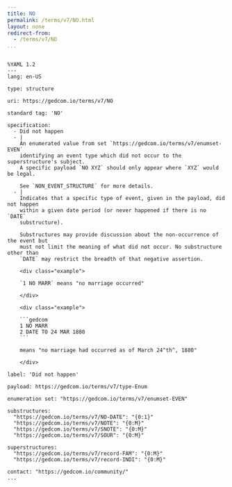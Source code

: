 ```yaml
---
title: NO
permalink: /terms/v7/NO.html
layout: none
redirect-from:
  - /terms/v7/NO
...
```


```

%YAML 1.2
---
lang: en-US

type: structure

uri: https://gedcom.io/terms/v7/NO

standard tag: 'NO'

specification:
  - Did not happen
  - |
    An enumerated value from set `https://gedcom.io/terms/v7/enumset-EVEN`
    identifying an event type which did not occur to the superstructure's subject.
    A specific payload `NO XYZ` should only appear where `XYZ` would be legal.
    
    See `NON_EVENT_STRUCTURE` for more details.
  - |
    Indicates that a specific type of event, given in the payload, did not happen
    within a given date period (or never happened if there is no `DATE`
    substructure).
    
    Substructures may provide discussion about the non-occurrence of the event but
    must not limit the meaning of what did not occur. No substructure other than
    `DATE` may restrict the breadth of that negative assertion.
    
    <div class="example">
    
    `1 NO MARR` means "no marriage occurred"
    
    </div>
    
    <div class="example">
    
    ```gedcom
    1 NO MARR
    2 DATE TO 24 MAR 1880
    ```
    
    means "no marriage had occurred as of March 24^th^, 1880"
    
    </div>

label: 'Did not happen'

payload: https://gedcom.io/terms/v7/type-Enum

enumeration set: "https://gedcom.io/terms/v7/enumset-EVEN"

substructures:
  "https://gedcom.io/terms/v7/NO-DATE": "{0:1}"
  "https://gedcom.io/terms/v7/NOTE": "{0:M}"
  "https://gedcom.io/terms/v7/SNOTE": "{0:M}"
  "https://gedcom.io/terms/v7/SOUR": "{0:M}"

superstructures:
  "https://gedcom.io/terms/v7/record-FAM": "{0:M}"
  "https://gedcom.io/terms/v7/record-INDI": "{0:M}"

contact: "https://gedcom.io/community/"
...

```
